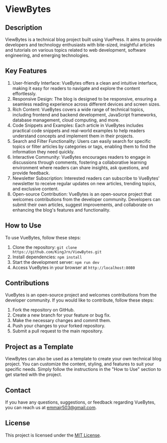 # ViewBytes

## Description

ViewBytes is a technical blog project built using VuePress. It aims to provide developers and technology enthusiasts with bite-sized, insightful articles and tutorials on various topics related to web development, software engineering, and emerging technologies.

## Key Features

1. User-friendly Interface: VueBytes offers a clean and intuitive interface, making it easy for readers to navigate and explore the content effortlessly.
2. Responsive Design: The blog is designed to be responsive, ensuring a seamless reading experience across different devices and screen sizes.
3. Rich Content: VueBytes covers a wide range of technical topics, including frontend and backend development, JavaScript frameworks, database management, cloud computing, and more.
4. Code Snippets and Examples: Each article in VueBytes includes practical code snippets and real-world examples to help readers understand concepts and implement them in their projects.
5. Search and Filter Functionality: Users can easily search for specific topics or filter articles by categories or tags, enabling them to find the information they need quickly.
6. Interactive Community: VueBytes encourages readers to engage in discussions through comments, fostering a collaborative learning environment where readers can share insights, ask questions, and provide feedback.
7. Newsletter Subscription: Interested readers can subscribe to VueBytes' newsletter to receive regular updates on new articles, trending topics, and exclusive content.
8. Open-source Contribution: VueBytes is an open-source project that welcomes contributions from the developer community. Developers can submit their own articles, suggest improvements, and collaborate on enhancing the blog's features and functionality.

## How to Use

To use VueBytes, follow these steps:

1. Clone the repository: `git clone https://github.com/KingJrn/ViewBytes.git`
2. Install dependencies: `npm install`
3. Start the development server: `npm run dev`
4. Access VueBytes in your browser at `http://localhost:8080`

## Contributions

VueBytes is an open-source project and welcomes contributions from the developer community. If you would like to contribute, follow these steps:

1. Fork the repository on GitHub.
2. Create a new branch for your feature or bug fix.
3. Make the necessary changes and commit them.
4. Push your changes to your forked repository.
5. Submit a pull request to the main repository.

## Project as a Template

ViewBytes can also be used as a template to create your own technical blog project. You can customize the content, styling, and features to suit your specific needs. Simply follow the instructions in the "How to Use" section to get started with the project.

## Contact

If you have any questions, suggestions, or feedback regarding VueBytes, you can reach us at [emmajr503@gmail.com](mailto:emmajr503@gmail.com).

## License

This project is licensed under the [MIT License](LICENSE).